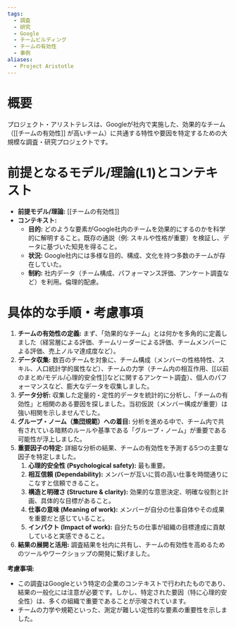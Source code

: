 ```yaml
---
tags:
  - 調査
  - 研究
  - Google
  - チームビルディング
  - チームの有効性
  - 事例
aliases:
  - Project Aristotle
---
```


# 概要

プロジェクト・アリストテレスは、Googleが社内で実施した、効果的なチーム（[[チームの有効性]] が高いチーム）に共通する特性や要因を特定するための大規模な調査・研究プロジェクトです。

# 前提となるモデル/理論(L1)とコンテキスト

* **前提モデル/理論:** [[チームの有効性]]
* **コンテキスト:**
    * **目的:** どのような要素がGoogle社内のチームを効果的にするのかを科学的に解明すること。既存の通説（例: スキルや性格が重要）を検証し、データに基づいた知見を得ること。
    * **状況:** Google社内には多様な目的、構成、文化を持つ多数のチームが存在していた。
    * **制約:** 社内データ（チーム構成、パフォーマンス評価、アンケート調査など）を利用。倫理的配慮。

# 具体的な手順・考慮事項

1.  **チームの有効性の定義:** まず、「効果的なチーム」とは何かを多角的に定義しました（経営層による評価、チームリーダーによる評価、チームメンバーによる評価、売上ノルマ達成度など）。
2.  **データ収集:** 数百のチームを対象に、チーム構成（メンバーの性格特性、スキル、人口統計学的属性など）、チームの力学（チーム内の相互作用、[[以前のまとめ/モデル/心理的安全性]]などに関するアンケート調査）、個人のパフォーマンスなど、膨大なデータを収集しました。
3.  **データ分析:** 収集した定量的・定性的データを統計的に分析し、「チームの有効性」と相関のある要因を探しました。当初仮説（メンバー構成が重要）は強い相関を示しませんでした。
4.  **グループ・ノーム（集団規範）への着目:** 分析を進める中で、チーム内で共有されている暗黙のルールや基準である「グループ・ノーム」が重要である可能性が浮上しました。
5.  **重要因子の特定:** 詳細な分析の結果、チームの有効性を予測する5つの主要な因子を特定しました。
    1.  **心理的安全性 (Psychological safety):** 最も重要。
    2.  **相互信頼 (Dependability):** メンバーが互いに質の高い仕事を時間通りにこなすと信頼できること。
    3.  **構造と明確さ (Structure & clarity):** 効果的な意思決定、明確な役割と計画、具体的な目標があること。
    4.  **仕事の意味 (Meaning of work):** メンバーが自分の仕事自体やその成果を重要だと感じていること。
    5.  **インパクト (Impact of work):** 自分たちの仕事が組織の目標達成に貢献していると実感できること。
6.  **結果の展開と活用:** 調査結果を社内に共有し、チームの有効性を高めるためのツールやワークショップの開発に繋げました。

**考慮事項:**

* この調査はGoogleという特定の企業のコンテキストで行われたものであり、結果の一般化には注意が必要です。しかし、特定された要因（特に心理的安全性）は、多くの組織で重要であることが示唆されています。
* チームの力学や規範といった、測定が難しい定性的な要素の重要性を示しました。

